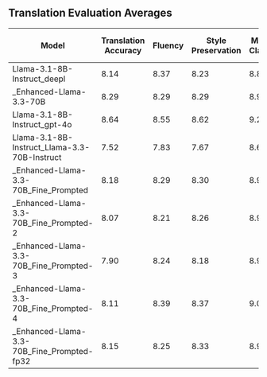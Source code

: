 ## Translation Evaluation Averages

| Model | Translation Accuracy | Fluency | Style Preservation | Moral Clarity | Average Score (Mean) | Count | Avg Input Tokens | Avg Output Tokens | Avg Inference Time (s) |
|-------|---------------------|---------|-------------------|---------------|-----------------|-------|-----------------|------------------|------------------------|
| Llama-3.1-8B-Instruct_deepl | 8.14 | 8.37 | 8.23 | 8.89 | 8.41 | 100 | 141.5 | 350.6 | 101.69 |
| _Enhanced-Llama-3.3-70B | 8.29 | 8.29 | 8.29 | 8.92 | 8.45 | 100 | 141.5 | 350.6 | 101.69 |
| Llama-3.1-8B-Instruct_gpt-4o | 8.64 | 8.55 | 8.62 | 9.24 | 8.76 | 100 | 141.5 | 350.6 | 101.69 |
| Llama-3.1-8B-Instruct_Llama-3.3-70B-Instruct | 7.52 | 7.83 | 7.67 | 8.67 | 7.92 | 100 | 141.5 | 350.6 | 101.69 |
| _Enhanced-Llama-3.3-70B_Fine_Prompted | 8.18 | 8.29 | 8.30 | 8.95 | 8.43 | 100 | 141.5 | 350.6 | 101.69 |
| _Enhanced-Llama-3.3-70B_Fine_Prompted-2 | 8.07 | 8.21 | 8.26 | 8.98 | 8.38 | 100 | 141.5 | 350.6 | 101.69 |
| _Enhanced-Llama-3.3-70B_Fine_Prompted-3 | 7.90 | 8.24 | 8.18 | 8.98 | 8.32 | 100 | 141.5 | 350.6 | 101.69 |
| _Enhanced-Llama-3.3-70B_Fine_Prompted-4 | 8.11 | 8.39 | 8.37 | 9.06 | 8.48 | 100 | 141.5 | 350.6 | 101.69 |
| _Enhanced-Llama-3.3-70B_Fine_Prompted-fp32 | 8.15 | 8.25 | 8.33 | 8.93 | 8.41 | 100 | 141.5 | 350.6 | 101.69 |
